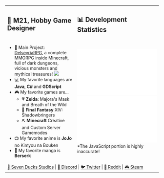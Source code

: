 <table>
  <tr>
    <td>
      <h2>🧔 M21, Hobby Game Designer</h2>
    </td>
    <td>
      <h2>📊 Development Statistics</h2>
    </td>
  </tr>
  <tr>
    <td>
      <ul>
        <li>🧪 Main Project:
        <a href="https://seven-ducks.com/delseyria.html">DelseyriaRPG</a>, a complete MMORPG inside Minecraft, full of dark dungeons, vicious monsters and mythical treasures!
          <a href="https://seven-ducks.com/delseyria.html"><img src="https://seven-ducks.com/assets/images/banner-delseyria.png"/></a> 
        </li>
        <li>💻 My favorite languages are <b>Java</b>, <b>C#</b> and <b>GDScript</b></li>
        <li>🎮 My favorite games are...
          <ul>
            <li>💗 <b>Zelda</b>: Majora's Mask and Breath of the Wild</li>
            <li>💎 <b>Final Fantasy</b> XIV: Shadowbringers</li>
            <li>⛏ <b>Minecraft</b> Creative and Custom Server Gamemodes</li>
          </ul>
        </li>
        <li>📺 My favorite anime is <b>JoJo</b> no Kimyou na Bouken</li>
        <li>📖 My favorite manga is <b>Berserk</b></li>
      </ul>
    </td>
    <td>
      <img src="https://github.com/Wauzmons/github-stats/blob/master/generated/overview.svg"/>
      <img src="https://github.com/Wauzmons/github-stats/blob/master/generated/languages.svg"/>
      *The JavaScript portion is highly inaccurate!
    </td>
  </tr>
  <tr>
    <td colspan="2">
      <a href="https://www.seven-ducks.com">🦆 Seven Ducks Studios</a> |
      <a href="https://discordapp.com/invite/dhHJp5a">💬 Discord</a> |
      <a href="https://twitter.com/wauzmons">🐦 Twitter</a> |
      <a href="https://www.reddit.com/user/wauzmons">📍 Reddit</a> |
      <a href="https://steamcommunity.com/id/wauzmons">🎮 Steam</a>
    </td>
  </tr
</table>
